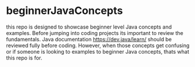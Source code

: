 # beginnerJavaConcepts

this repo is designed to showcase beginner level Java concepts and examples. Before jumping into coding projects its important to review the fundamentals. Java documentation https://dev.java/learn/ should be reviewed fully before coding. However, when those concepts get confusing or if someone is looking to examples to beginner Java concepts, thats what this repo is for. 

